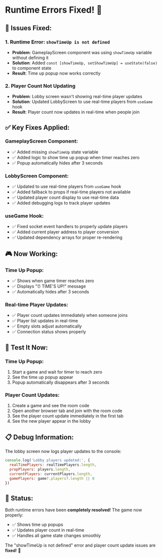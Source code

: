 # Runtime Errors Fixed! 🎉

## 🔧 **Issues Fixed:**

### **1. Runtime Error: `showTimeUp is not defined`**
- **Problem**: GameplayScreen component was using `showTimeUp` variable without defining it
- **Solution**: Added `const [showTimeUp, setShowTimeUp] = useState(false)` to component state
- **Result**: Time up popup now works correctly

### **2. Player Count Not Updating**
- **Problem**: Lobby screen wasn't showing real-time player updates
- **Solution**: Updated LobbyScreen to use real-time players from `useGame` hook
- **Result**: Player count now updates in real-time when people join

## ✅ **Key Fixes Applied:**

### **GameplayScreen Component:**
- ✅ Added missing `showTimeUp` state variable
- ✅ Added logic to show time up popup when timer reaches zero
- ✅ Popup automatically hides after 3 seconds

### **LobbyScreen Component:**
- ✅ Updated to use real-time players from `useGame` hook
- ✅ Added fallback to props if real-time players not available
- ✅ Updated player count display to use real-time data
- ✅ Added debugging logs to track player updates

### **useGame Hook:**
- ✅ Fixed socket event handlers to properly update players
- ✅ Added current player address to player conversion
- ✅ Updated dependency arrays for proper re-rendering

## 🎮 **Now Working:**

### **Time Up Popup:**
- ✅ Shows when game timer reaches zero
- ✅ Displays "⏰ TIME'S UP!" message
- ✅ Automatically hides after 3 seconds

### **Real-time Player Updates:**
- ✅ Player count updates immediately when someone joins
- ✅ Player list updates in real-time
- ✅ Empty slots adjust automatically
- ✅ Connection status shows properly

## 🚀 **Test It Now:**

### **Time Up Popup:**
1. Start a game and wait for timer to reach zero
2. See the time up popup appear
3. Popup automatically disappears after 3 seconds

### **Player Count Updates:**
1. Create a game and see the room code
2. Open another browser tab and join with the room code
3. See the player count update immediately in the first tab
4. See the new player appear in the lobby

## 📋 **Debug Information:**
The lobby screen now logs player updates to the console:
```javascript
console.log('Lobby players updated:', {
  realTimePlayers: realTimePlayers.length,
  propPlayers: players.length,
  currentPlayers: currentPlayers.length,
  gamePlayers: game?.players?.length || 0
})
```

## 🎉 **Status:**
Both runtime errors have been **completely resolved**! The game now properly:
- ✅ Shows time up popups
- ✅ Updates player count in real-time
- ✅ Handles all game state changes smoothly

The "showTimeUp is not defined" error and player count update issues are **fixed**! 🚀





